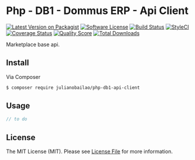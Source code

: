 # Php - DB1 - Dommus ERP - Api Client

[![Latest Version on Packagist][ico-version]][link-packagist]
[![Software License][ico-license]](LICENSE.md)
[![Build Status][ico-travis]][link-travis]
[![StyleCI][ico-styleci]][link-styleci]
[![Coverage Status][ico-scrutinizer]][link-scrutinizer]
[![Quality Score][ico-code-quality]][link-code-quality]
[![Total Downloads][ico-downloads]][link-downloads]

[ico-version]: https://img.shields.io/packagist/v/mercantil/marketplace-api.svg?style=flat-square
[ico-license]: https://img.shields.io/badge/license-MIT-brightgreen.svg?style=flat-square
[ico-travis]: https://img.shields.io/travis/mercantil/marketplace-api/master.svg?style=flat-square
[ico-scrutinizer]:https://img.shields.io/scrutinizer/coverage/g/mercantil/marketplace-api.svg?style=flat-square
[ico-code-quality]:https://img.shields.io/scrutinizer/g/mercantil/marketplace-api.svg?style=flat-square
[ico-downloads]: https://img.shields.io/packagist/dt/mercantil/marketplace-api.svg?style=flat-square
[ico-styleci]: https://styleci.io/repos/67515467/shield

[link-packagist]: https://packagist.org/packages/mercantil/marketplace-api
[link-travis]: https://travis-ci.org/mercantil/marketplace-api
[link-scrutinizer]: https://scrutinizer-ci.com/g/mercantil/marketplace-api/?branch=master
[link-code-quality]: https://scrutinizer-ci.com/g/mercantil/marketplace-api/?branch=master
[link-downloads]: https://packagist.org/packages/mercantil/marketplace-api
[link-styleci]: https://styleci.io/repos/67515467

Marketplace base api.

## Install

Via Composer

```bash
$ composer require julianobailao/php-db1-api-client
```

## Usage

```php
// to do
```

## License

The MIT License (MIT). Please see [License File](LICENSE.md) for more information.
